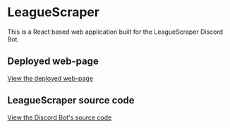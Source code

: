 # LeagueScraper

This is a React based web application built for the LeagueScraper Discord Bot.

## Deployed web-page

[View the deployed web-page](https://papengav.github.io/leaguescraper/)

## LeagueScraper source code

[View the Discord Bot's source code](https://github.com/papengav/LeagueScraperDiscordBot)